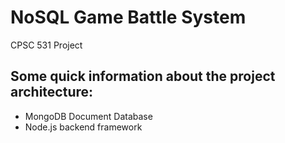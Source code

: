 # NoSQL Game Battle System
 CPSC 531 Project
 
 Some quick information about the project architecture:
 ------------------------------------------------------
 - MongoDB Document Database
 - Node.js backend framework
